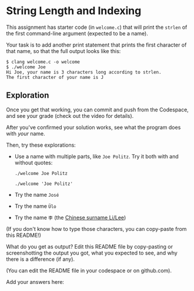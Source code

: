 # String Length and Indexing

This assignment has starter code (in `welcome.c`) that will print the `strlen` of the first command-line argument (expected to be a name).

Your task is to add another print statement that prints the first character of that name, so that the full output looks like this:

```
$ clang welcome.c -o welcome
$ ./welcome Joe
Hi Joe, your name is 3 characters long according to strlen.
The first character of your name is J
```

## Exploration

Once you get that working, you can commit and push from the Codespace, and see your grade (check out the video for details).

After you've confirmed your solution works, see what the program does with _your_ name.

Then, try these explorations:

- Use a name with multiple parts, like `Joe Politz`. Try it both with and without quotes:

  `./welcome Joe Politz`
  
  `./welcome 'Joe Politz'`
- Try the name `José`
- Try the name `Ülo`
- Try the name `李` (the [Chinese surname Li/Lee](https://en.wikipedia.org/wiki/Li_(surname_%E6%9D%8E)))

(If you don't know how to type those characters, you can copy-paste from this README!)

What do you get as output? Edit this README file by copy-pasting or screenshotting the output you got, what you expected to see, and why there is a difference (if any).

(You can edit the README file in your codespace or on github.com).

Add your answers here:

